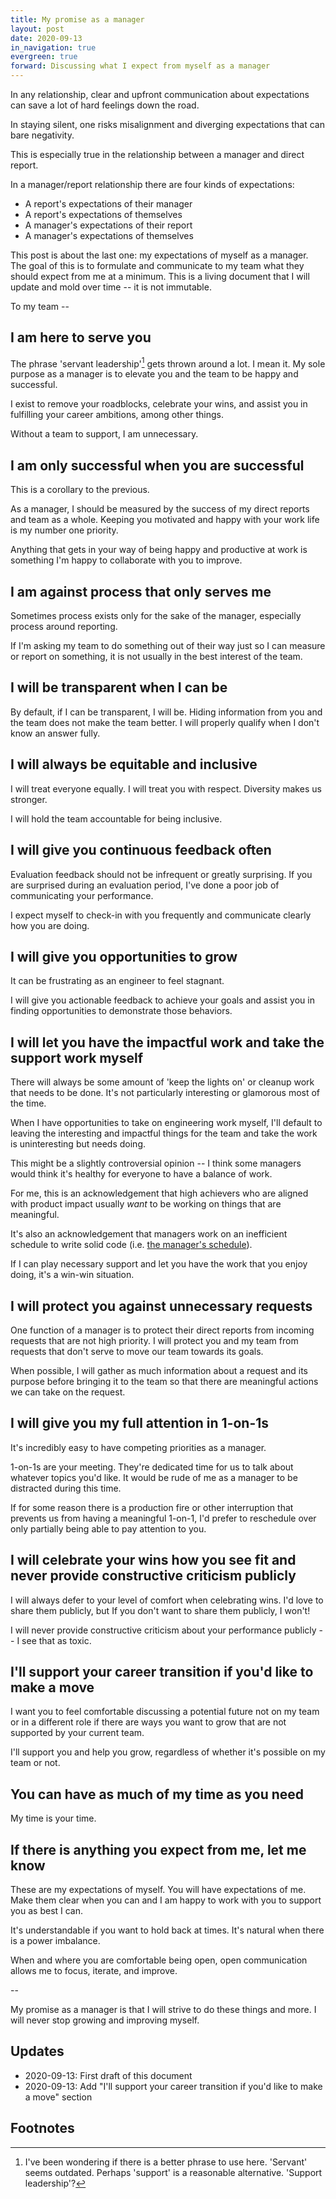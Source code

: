 ```yaml
---
title: My promise as a manager
layout: post
date: 2020-09-13
in_navigation: true
evergreen: true
forward: Discussing what I expect from myself as a manager
---
```


In any relationship, clear and upfront communication about expectations can save a lot of hard feelings down the road.

In staying silent, one risks misalignment and diverging expectations that can bare negativity.

This is especially true in the relationship between a manager and direct report.

In a manager/report relationship there are four kinds of expectations:

- A report's expectations of their manager
- A report's expectations of themselves
- A manager's expectations of their report
- A manager's expectations of themselves

This post is about the last one: my expectations of myself as a manager. The goal of this is to formulate and communicate to my team what they should expect from me at a minimum. This is a living document that I will update and mold over time -- it is not immutable.

To my team --

## I am here to serve you

The phrase 'servant leadership'[^1] gets thrown around a lot. I mean it. My sole purpose as a manager is to elevate you and the team to be happy and successful.

I exist to remove your roadblocks, celebrate your wins, and assist you in fulfilling your career ambitions, among other things.

Without a team to support, I am unnecessary. 

## I am only successful when you are successful

This is a corollary to the previous. 

As a manager, I should be measured by the success of my direct reports and team as a whole. Keeping you motivated and happy with your work life is my number one priority. 

Anything that gets in your way of being happy and productive at work is something I'm happy to collaborate with you to improve.

## I am against process that only serves me

Sometimes process exists only for the sake of the manager, especially process around reporting. 

If I'm asking my team to do something out of their way just so I can measure or report on something, it is not usually in the best interest of the team.

## I will be transparent when I can be

By default, if I can be transparent, I will be. Hiding information from you and the team does not make the team better. I will properly qualify when I don't know an answer fully.

## I will always be equitable and inclusive

I will treat everyone equally. I will treat you with respect. Diversity makes us stronger.

I will hold the team accountable for being inclusive.

## I will give you continuous feedback often

Evaluation feedback should not be infrequent or greatly surprising. If you are surprised during an evaluation period, I've done a poor job of communicating your performance.

I expect myself to check-in with you frequently and communicate clearly how you are doing.

## I will give you opportunities to grow

It can be frustrating as an engineer to feel stagnant. 

I will give you actionable feedback to achieve your goals and assist you in finding opportunities to demonstrate those behaviors.

## I will let you have the impactful work and take the support work myself

There will always be some amount of 'keep the lights on' or cleanup work that needs to be done. It's not particularly interesting or glamorous most of the time.

When I have opportunities to take on engineering work myself, I'll default to leaving the interesting and impactful things for the team and take the work is uninteresting but needs doing.

This might be a slightly controversial opinion -- I think some managers would think it's healthy for everyone to have a balance of work.

For me, this is an acknowledgement that high achievers who are aligned with product impact usually _want_ to be working on things that are meaningful.

It's also an acknowledgement that managers work on an inefficient schedule to write solid code (i.e. [the manager's schedule](http://www.paulgraham.com/makersschedule.html)).

If I can play necessary support and let you have the work that you enjoy doing, it's a win-win situation.

## I will protect you against unnecessary requests

One function of a manager is to protect their direct reports from incoming requests that are not high priority. I will protect you and my team from requests that don't serve to move our team towards its goals. 

When possible, I will gather as much information about a request and its purpose before bringing it to the team so that there are meaningful actions we can take on the request.

## I will give you my full attention in 1-on-1s

It's incredibly easy to have competing priorities as a manager. 

1-on-1s are your meeting. They're dedicated time for us to talk about whatever topics you'd like. It would be rude of me as a manager to be distracted during this time.

If for some reason there is a production fire or other interruption that prevents us from having a meaningful 1-on-1, I'd prefer to reschedule over only partially being able to pay attention to you.

## I will celebrate your wins how you see fit and never provide constructive criticism publicly

I will always defer to your level of comfort when celebrating wins. I'd love to share them publicly, but If you don't want to share them publicly, I won't!

I will never provide constructive criticism about your performance publicly -- I see that as toxic. 

## I'll support your career transition if you'd like to make a move

I want you to feel comfortable discussing a potential future not on my team or in a different role if there are ways you want to grow that are not supported by your current team.

I'll support you and help you grow, regardless of whether it's possible on my team or not.

## You can have as much of my time as you need

My time is your time.

## If there is anything you expect from me, let me know

These are my expectations of myself. You will have expectations of me. Make them clear when you can and I am happy to work with you to support you as best I can.

It's understandable if you want to hold back at times. It's natural when there is a power imbalance. 

When and where you are comfortable being open, open communication allows me to focus, iterate, and improve.

--

My promise as a manager is that I will strive to do these things and more. I will never stop growing and improving myself.

## Updates

- 2020-09-13: First draft of this document
- 2020-09-13: Add "I'll support your career transition if you'd like to make a move" section

## Footnotes

[^1]: I've been wondering if there is a better phrase to use here. 'Servant' seems outdated. Perhaps 'support' is a reasonable alternative. 'Support leadership'?

